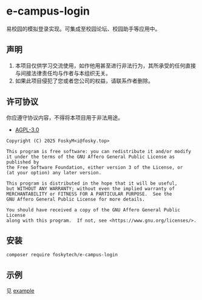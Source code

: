 # e-campus-login

易校园的模拟登录实现。可集成至校园论坛、校园助手等应用中。

## 声明

1. 本项目仅供学习交流使用，如作他用甚至进行非法行为，其所承受的任何直接与间接法律责任均与作者与本组织无关。
2. 如果此项目侵犯了您或者您公司的权益，请联系作者删除。

## 许可协议

你应遵守协议内容，不得将本项目用于非法用途。

- [AGPL-3.0](https://www.gnu.org/licenses/agpl-3.0.html)

```
Copyright (C) 2025 FoskyM<i@fosky.top>

This program is free software: you can redistribute it and/or modify
it under the terms of the GNU Affero General Public License as published by
the Free Software Foundation, either version 3 of the License, or
(at your option) any later version.

This program is distributed in the hope that it will be useful,
but WITHOUT ANY WARRANTY; without even the implied warranty of
MERCHANTABILITY or FITNESS FOR A PARTICULAR PURPOSE.  See the
GNU Affero General Public License for more details.

You should have received a copy of the GNU Affero General Public License
along with this program.  If not, see <https://www.gnu.org/licenses/>.
```

## 安装

```shell
composer require foskytech/e-campus-login
```

## 示例

见 [example](/example)